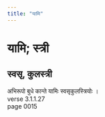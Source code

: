 ```yaml
---
title: "यामि"
---
```


# यामि; स्त्री
## स्वसृ, कुलस्त्री
अभिरूपो बुधे कान्ते यामिः स्वसृकुलस्त्रियोः ।<br />verse 3.1.1.27<br />page 0015

